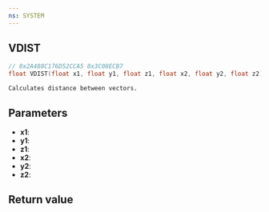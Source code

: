 ```yaml
---
ns: SYSTEM
---
```

## VDIST

```c
// 0x2A488C176D52CCA5 0x3C08ECB7
float VDIST(float x1, float y1, float z1, float x2, float y2, float z2);
```

```
Calculates distance between vectors.  
```

## Parameters
* **x1**: 
* **y1**: 
* **z1**: 
* **x2**: 
* **y2**: 
* **z2**: 

## Return value
